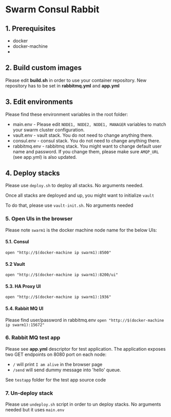 # Swarm Consul Rabbit

## 1. Prerequisites
* docker
* docker-machine
* 

## 2. Build custom images
Please edit **build.sh** in order to use your container repository.
New repository has to be set in **rabbitmq.yml** and **app.yml**

## 3. Edit environments
Please find these environment variables in the root folder:

* main.env - Please edit `NODE1, NODE2, NODE1, MANAGER` variables to match your swarm cluster configuration.
* vault.env - vault stack. You do not need to change anything there.
* consul.env - consul stack. You do not need to change anything there.
* rabbitmq.env - rabbitmq stack. You might want to change default user name and password. If you change them, please make sure `AMQP_URL` (see app.yml) is also updated.  

## 4. Deploy stacks
Please use `deploy.sh` to deploy all stacks. No arguments needed.

Once all stacks are deployed and up, you might want to initialize `vault`

To do that, please use `vault-init.sh`. No arguments needed

### 5. Open UIs in the browser
Please note `swarm1` is the docker machine node name for the below UIs:

#### 5.1. Consul
`open "http://$(docker-machine ip swarm1):8500"`

#### 5.2 Vault
`open "http://$(docker-machine ip swarm1):8200/ui"`

#### 5.3. HA Proxy UI
`open "http://$(docker-machine ip swarm1):1936"`

#### 5.4. Rabbit MQ UI
Please find user/password in rabbitmq.env
`open "http://$(docker-machine ip swarm1):15672"`

### 6. Rabbit MQ test app
Please see **app.yml** descriptor for test application. The application exposes two GET endpoints on 8080 port on each node:
* `/` will print `I am alive` in the browser page
* `/send` will send dummy message into 'hello' queue.

See `testapp` folder for the test app source code 

### 7. Un-deploy stack
Please use `undeploy.sh` script in order to un deploy stacks. No arguments needed but it uses `main.env` 